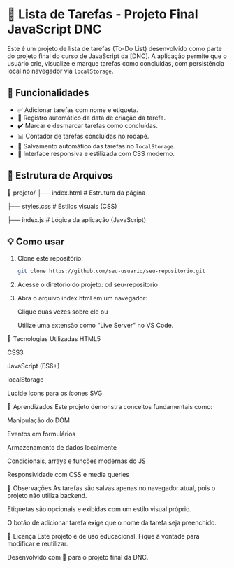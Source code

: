 # 📝 Lista de Tarefas - Projeto Final JavaScript DNC

Este é um projeto de lista de tarefas (To-Do List) desenvolvido como parte do projeto final do curso de JavaScript da [DNC]. A aplicação permite que o usuário crie, visualize e marque tarefas como concluídas, com persistência local no navegador via `localStorage`.

## 🔧 Funcionalidades

- ✅ Adicionar tarefas com nome e etiqueta.
- 📅 Registro automático da data de criação da tarefa.
- ✔️ Marcar e desmarcar tarefas como concluídas.
- 📊 Contador de tarefas concluídas no rodapé.
- 💾 Salvamento automático das tarefas no `localStorage`.
- 🎨 Interface responsiva e estilizada com CSS moderno.

## 📂 Estrutura de Arquivos

📁 projeto/
├── index.html # Estrutura da página

├── styles.css # Estilos visuais (CSS)

├── index.js # Lógica da aplicação (JavaScript)


## 💡 Como usar

1. Clone este repositório:
   ```bash
   git clone https://github.com/seu-usuario/seu-repositorio.git


2. Acesse o diretório do projeto:
   cd seu-repositorio

3. Abra o arquivo index.html em um navegador:

    Clique duas vezes sobre ele ou

    Utilize uma extensão como "Live Server" no VS Code.

🚀 Tecnologias Utilizadas
HTML5

CSS3

JavaScript (ES6+)

localStorage

Lucide Icons para os ícones SVG

🧠 Aprendizados
Este projeto demonstra conceitos fundamentais como:

Manipulação do DOM

Eventos em formulários

Armazenamento de dados localmente

Condicionais, arrays e funções modernas do JS

Responsividade com CSS e media queries

📌 Observações
As tarefas são salvas apenas no navegador atual, pois o projeto não utiliza backend.

Etiquetas são opcionais e exibidas com um estilo visual próprio.

O botão de adicionar tarefa exige que o nome da tarefa seja preenchido.

📄 Licença
Este projeto é de uso educacional. Fique à vontade para modificar e reutilizar.

Desenvolvido com 💙 para o projeto final da DNC.
